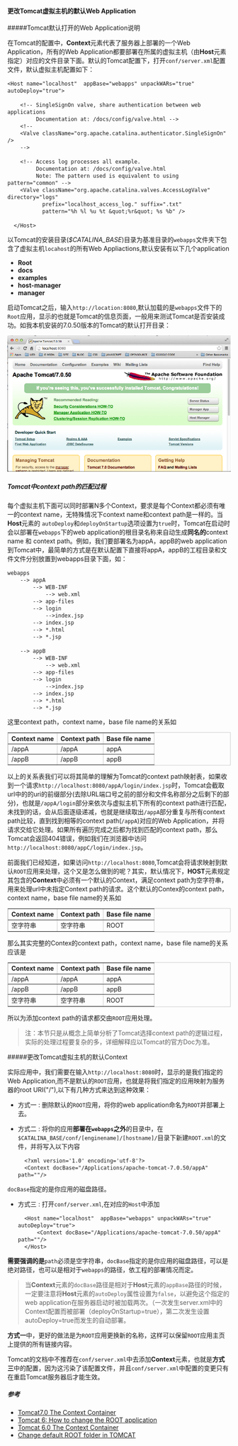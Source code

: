 #### 更改Tomcat虚拟主机的默认Web Application

#####Tomcat默认打开的Web Application说明

在Tomcat的配置中，**Context**元素代表了服务器上部署的一个Web Application，所有的Web Application都要部署在所属的虚拟主机（由**Host**元素指定）对应的文件目录下面。默认的Tomcat配置下，打开`conf/server.xml`配置文件，默认虚拟主机配置如下：

	<Host name="localhost"  appBase="webapps" unpackWARs="true" autoDeploy="true">
        
        <!-- SingleSignOn valve, share authentication between web applications
             Documentation at: /docs/config/valve.html -->
        <!--
        <Valve className="org.apache.catalina.authenticator.SingleSignOn" />
        -->

        <!-- Access log processes all example.
             Documentation at: /docs/config/valve.html
             Note: The pattern used is equivalent to using pattern="common" -->
        <Valve className="org.apache.catalina.valves.AccessLogValve" directory="logs"
               prefix="localhost_access_log." suffix=".txt"
               pattern="%h %l %u %t &quot;%r&quot; %s %b" />
          
      </Host>
        
以Tomcat的安装目录(_$CATALINA\_BASE_)目录为基准目录的`webapps`文件夹下包含了虚拟主机`locahost`的所有Web Appliactions,默认安装有以下几个application

 + **Root**
 + **docs**
 + **examples**
 + **host-manager**
 + **manager**

启动Tomcat之后，输入`http://location:8080`,默认加载的是`webapps`文件下的`Root`应用，显示的也就是Tomcat的信息页面，一般用来测试Tomcat是否安装成功。如我本机安装的7.0.50版本的Tomcat的默认打开目录：

![tomcat home](1.png)

##### Tomcat中context path的匹配过程

每个虚拟主机下面可以同时部署N多个Context，要求是每个Context都必须有唯一的context name，无特殊情况下context name和context path是一样的。当**Host**元素的 `autoDeploy`和`deployOnStartup`选项设置为`true`时，Tomcat在启动时会以部署在`webapps`下的web application的根目录名称来自动生成**同名的**context name 和 context path。例如，我们要部署名为appA，appB的web application到Tomcat中，最简单的方式是在默认配置下直接将appA，appB的工程目录和文件文件分别放置到webapps目录下面，如：

	webapps
		--> appA
			--> WEB-INF
				--> web.xml
			--> app-files			
			--> login
				-->index.jsp
			--> index.jsp
			--> *.html
			--> *.jsp

		--> appB
			--> WEB-INF
				--> web.xml
			--> app-files			
			--> login
				-->index.jsp
			--> index.jsp
			--> *.html
			--> *.jsp
			

这里context path，context name，base file name的关系如

<table border="1" style="border:1px solid #ccc">
	<tr>
		<th>Context name</th>
		<th>Context path</th>
		<th>Base file name</th>
	</tr>
	<tr>
		<td>/appA</td>
		<td>/appA</td>
		<td>appA</td>
	</tr>
	<tr>
		<td>/appB</td>
		<td>/appB</td>
		<td>appB</td>
	</tr>
</table>

以上的关系表我们可以将其简单的理解为Tomcat的context path映射表，如果收到一个请求`http://localhost:8080/appA/login/index.jsp`时，Tomcat会截取url中的的uri的前缀部分(去除URL端口号之前的部分和文件名称部分之后剩下的部分)，也就是`/appA/login`部分来依次与虚拟主机下所有的context path进行匹配，未找到的话，会从后面逐级递减，也就是继续取出`/appA`部分重复与所有context path比较，直到找到相等的context path(`/appA`)对应的Web Application，并将请求交给它处理。如果所有遍历完成之后都为找到匹配的context path，那么Tomcat会返回404错误，例如我们在浏览器中访问`http://localhost:8080/appC/login/index.jsp`。


前面我们已经知道，如果访问`http://localhost:8080`,Tomcat会将请求映射到默认`ROOT`应用来处理，这个又是怎么做到的呢？其实，默认情况下，**HOST**元素规定其包含的**Context**中必须有一个默认的Context，满足context path为空字符串，用来处理url中未指定Context path的请求。这个默认的Contex的context path，context name，base file name的关系如

<table border="1" style="border:1px solid #ccc">
	<tr>
		<th>Context name</th>
		<th>Context path</th>
		<th>Base file name</th>
	</tr>
	<tr>
		<td>空字符串</td>
		<td>空字符串</td>
		<td>ROOT</td>
	</tr>
</table>

那么其实完整的Contex的context path，context name，base file name的关系应该是

<table border="1" style="border:1px solid #ccc">
	<tr>
		<th>Context name</th>
		<th>Context path</th>
		<th>Base file name</th>
	</tr>
	<tr>
		<td>/appA</td>
		<td>/appA</td>
		<td>appA</td>
	</tr>
	<tr>
		<td>/appB</td>
		<td>/appB</td>
		<td>appB</td>
	</tr>
	<tr>
		<td>空字符串</td>
		<td>空字符串</td>
		<td>ROOT</td>
	</tr>
</table>

所以为添加context path的请求都交由`ROOT`应用处理。

> 注：本节只是从概念上简单分析了Tomcat选择context path的逻辑过程，实际的处理过程要复杂的多，详细解释应以Tomcat的官方Doc为准。
> 

#####更改Tomcat虚拟主机的默认Context

实际应用中，我们需要在输入`http://localhost:8080`时，显示的是我们指定的Web Application,而不是默认的`ROOT`应用，也就是将我们指定的应用映射为服务器的root URI("/"),以下有几种方式来达到这种效果：

+ 方式一 : 删除默认的`ROOT`应用，将你的web application命名为`ROOT`并部署上去。
+ 方式二 : 将你的应用**部署在`webapps`之外**的目录中，在`$CATALINA_BASE/conf/[enginename]/[hostname]/`目录下新建`ROOT.xml`的文件，并将写入以下内容
		
		<?xml version='1.0' encoding='utf-8'?>	
 		<Context docBase="/Applications/apache-tomcat-7.0.50/appA" path=""/>
`docBase`指定的是你应用的磁盘路径。

+ 方式三 : 打开`conf/server.xml`,在对应的`Host`中添加

		<Host name="localhost"  appBase="webapps" unpackWARs="true" autoDeploy="true">
			<Context docBase="/Applications/apache-tomcat-7.0.50/appA" path=""/>
		</Host>

**需要强调的是**`path`必须是空字符串，`docBase`指定的是你应用的磁盘路径，可以是绝对路径，也可以是相对于`webapps`的路径，依工程的部署情况而定。

>当**Context**元素的`docBase`路径是相对于**Host**元素的`appBase`路径的时候，一定要注意将**Host**元素的`autoDeploy`属性设置为`false`，以避免这个指定的web application在服务器启动时被加载两次。（一次发生server.xml中的Context配置而被部署（deployOnStartup=true），第二次发生设置autoDeploy=true而发生的自动部署。

**方式一**中，更好的做法是为`ROOT`应用更换新的名称，这样可以保留`ROOT`应用主页上提供的所有链接内容。

Tomcat的文档中不推荐在`conf/server.xml`中去添加**Context**元素，也就是**方式三**中的配置，因为这污染了该配置文件，并且`conf/server.xml`中配置的变更只有在重启Tomcat服务器后才能生效。

##### 参考

+ [Tomcat7.0 The Context Container][ref-1]
+ [Tomcat 6: How to change the ROOT application][ref-2]
+ [Tomcat 6.0 The Context Container][ref-3]
+ [Change default ROOT folder in TOMCAT][ref-4]

[ref-1]: http://tomcat.apache.org/tomcat-7.0-doc/config/context.html
[ref-2]: http://stackoverflow.com/questions/715506/tomcat-6-how-to-change-the-root-application
[ref-3]: http://tomcat.apache.org/tomcat-6.0-doc/config/context.html
[ref-4]: http://staraphd.blogspot.com/2009/10/change-default-root-folder-in-tomcat.html